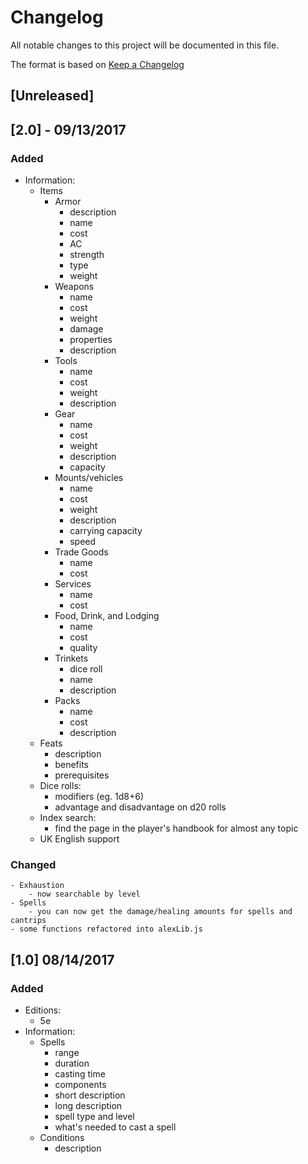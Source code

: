# Changelog
All notable changes to this project will be documented in this file.

The format is based on [Keep a Changelog](http://keepachangelog.com/en/1.0.0/)

## [Unreleased]

## [2.0] - 09/13/2017
### Added
- Information:
	- Items
		- Armor
			- description
			- name
			- cost
			- AC
			- strength
			- type
			- weight
		- Weapons
			- name
			- cost
			- weight
			- damage
			- properties
			- description
		- Tools
			- name
			- cost
			- weight
			- description
		- Gear
			- name
			- cost
			- weight
			- description
			- capacity
		- Mounts/vehicles
			- name
			- cost
			- weight
			- description
			- carrying capacity
			- speed
		- Trade Goods
			- name
			- cost
		- Services
			- name
			- cost
		- Food, Drink, and Lodging
			- name
			- cost
			- quality
		- Trinkets
			- dice roll
			- name
			- description
		- Packs
			- name
			- cost
			- description
	- Feats
		- description
		- benefits
		- prerequisites
	- Dice rolls:
    	- modifiers (eg. 1d8+6)
    	- advantage and disadvantage on d20 rolls
    - Index search:
        - find the page in the player's handbook for almost any topic
    - UK English support

### Changed
	- Exhaustion
	    - now searchable by level
	- Spells
	    - you can now get the damage/healing amounts for spells and cantrips
	- some functions refactored into alexLib.js

## [1.0] 08/14/2017
### Added
- Editions:
	- 5e
- Information:
	- Spells
		- range
		- duration
		- casting time
		- components
		- short description
		- long description
		- spell type and level
		- what's needed to cast a spell
	- Conditions
		- description